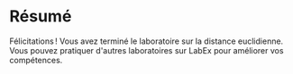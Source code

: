 # Résumé

Félicitations ! Vous avez terminé le laboratoire sur la distance euclidienne. Vous pouvez pratiquer d'autres laboratoires sur LabEx pour améliorer vos compétences.
